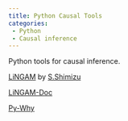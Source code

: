 ```yaml
---
title: Python Causal Tools
categories:
 - Python
 - Causal inference
---
```


Python tools for causal inference.

<!--more-->

[LiNGAM](https://github.com/cdt15/lingam) by [S.Shimizu](https://speakerdeck.com/sshimizu2006/lingam-python-package)

[LiNGAM-Doc](https://lingam.readthedocs.io/en/latest/installation.html)


[Py-Why](https://py-why.github.io/)
